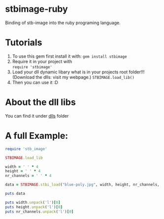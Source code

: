 # stbimage-ruby
Binding of stb-image into the ruby programing language.

# Tutorials

1. To use this gem first install it with:
`gem install stbimage`
2. Require it in your project with\
`require 'stbimage'`
3. Load your dll dynamic libary what is in your projects root folder!!! (Download the dlls: visit my webpage.)
`STBIMAGE.load_lib()`
4. Then you can use it :D

# About the dll libs

You can find it under [dlls](dlls) folder

# A full Example:

```ruby
require 'stb_image'

STBIMAGE.load_lib

width = ' ' * 4
height = ' ' * 4
nr_channels = ' ' * 4

data = STBIMAGE.stbi_load("blue-poly.jpg", width, height, nr_channels, 0)

puts data

puts width.unpack('l')[0]
puts height.unpack('l')[0]
puts nr_channels.unpack('l')[0]
```

